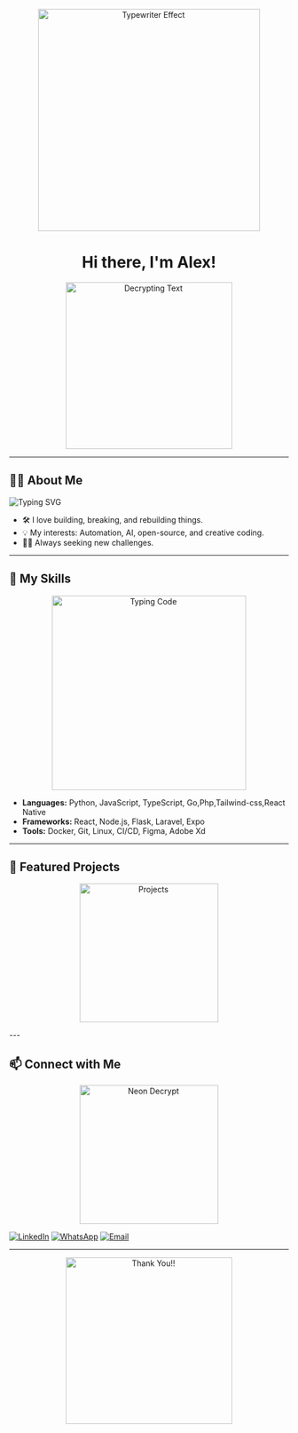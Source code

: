 <!-- Profile README with decrypting/typewriter effect GIFs -->

<p align="center">
  <img src="https://miro.medium.com/v2/resize:fit:4800/format:webp/1*yw0TnheAGN-LPneDaTlaxw.gif" alt="Typewriter Effect" width="400"/>
</p>

<h1 align="center">Hi there, I'm Alex!</h1>
<p align="center">
  <img src="https://media.giphy.com/media/26tn33aiTi1jkl6H6/giphy.gif" alt="Decrypting Text" width="300"/>
</p>

---

## 👨‍💻 About Me
<p>
  <img src="https://readme-typing-svg.herokuapp.com?font=Fira+Code&duration=4000&pause=500&color=36BCF7&center=true&vCenter=true&width=435&lines=Full-stack+Developer;Tech+Enthusiast;Puzzle+Solver;Lifelong+Learner" alt="Typing SVG" />
</p>

- 🛠️ I love building, breaking, and rebuilding things.
- 💡 My interests: Automation, AI, open-source, and creative coding.
- 🕵️‍♂️ Always seeking new challenges.

---

## 🚀 My Skills
<p align="center">
  <img src="https://media3.giphy.com/media/v1.Y2lkPTc5MGI3NjExMG1lMTVkeWlvMmJlOGtmbzdqY3ozNDNjMG05YjU1NWdnb3N5cGF6YSZlcD12MV9pbnRlcm5hbF9naWZfYnlfaWQmY3Q9Zw/bGgsc5mWoryfgKBx1u/giphy.gif" alt="Typing Code" width="350"/>
</p>

- **Languages:** Python, JavaScript, TypeScript, Go,Php,Tailwind-css,React Native
- **Frameworks:** React, Node.js, Flask, Laravel, Expo
- **Tools:** Docker, Git, Linux, CI/CD, Figma, Adobe Xd

---
## 🌟 Featured Projects
<p align="center">
  <a href="https://aristoc.co.ug/" target="_blank">
    <img src="https://media.giphy.com/media/6DZ8k92zhbw5XGg5EL/giphy.gif" alt="Projects" width="250"/>
  </a>
</p>
---

## 📫 Connect with Me
<p align="center">
  <img src="https://media.giphy.com/media/l0MYt5jPR6QX5pnqM/giphy.gif" alt="Neon Decrypt" width="250"/>
</p>

[![LinkedIn](https://img.shields.io/badge/-LinkedIn-blue?logo=linkedin&logoColor=white)](https://www.linkedin.com/in/alex-nasiali-5076b1372/)
[![WhatsApp](https://img.shields.io/badge/WhatsApp-25D366?logo=whatsapp&logoColor=white)](https://wa.me/254713386680)
[![Email](https://img.shields.io/badge/-Email-d14836?logo=gmail&logoColor=white)](mailto:alexnasiali45@gmail.com)

---

<p align="center">
  <img src="https://media.giphy.com/media/3o7aCTfyhYawdOXcFW/giphy.gif" alt="Thank You!!" width="300"/>
</p>
